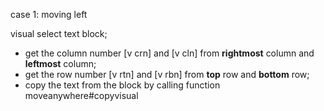 


case 1: moving left

visual select text block;
* get the column number [v crn] and [v cln] from **rightmost** column and **leftmost** column;
* get the row number [v rtn] and [v rbn] from **top** row and **bottom** row;
* copy the text from the block by calling function moveanywhere#copyvisual

